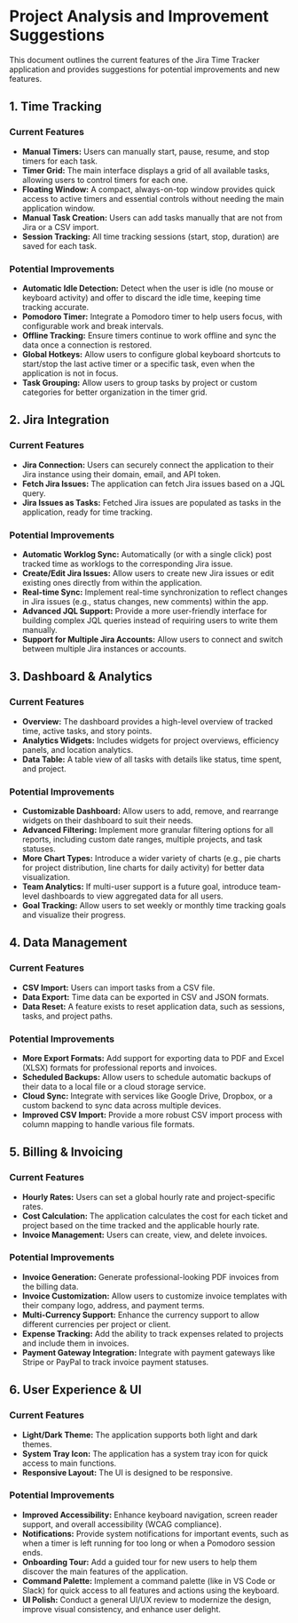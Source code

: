 # Project Analysis and Improvement Suggestions

This document outlines the current features of the Jira Time Tracker application and provides suggestions for potential improvements and new features.

## 1. Time Tracking

### Current Features
- **Manual Timers:** Users can manually start, pause, resume, and stop timers for each task.
- **Timer Grid:** The main interface displays a grid of all available tasks, allowing users to control timers for each one.
- **Floating Window:** A compact, always-on-top window provides quick access to active timers and essential controls without needing the main application window.
- **Manual Task Creation:** Users can add tasks manually that are not from Jira or a CSV import.
- **Session Tracking:** All time tracking sessions (start, stop, duration) are saved for each task.

### Potential Improvements
- **Automatic Idle Detection:** Detect when the user is idle (no mouse or keyboard activity) and offer to discard the idle time, keeping time tracking accurate.
- **Pomodoro Timer:** Integrate a Pomodoro timer to help users focus, with configurable work and break intervals.
- **Offline Tracking:** Ensure timers continue to work offline and sync the data once a connection is restored.
- **Global Hotkeys:** Allow users to configure global keyboard shortcuts to start/stop the last active timer or a specific task, even when the application is not in focus.
- **Task Grouping:** Allow users to group tasks by project or custom categories for better organization in the timer grid.

## 2. Jira Integration

### Current Features
- **Jira Connection:** Users can securely connect the application to their Jira instance using their domain, email, and API token.
- **Fetch Jira Issues:** The application can fetch Jira issues based on a JQL query.
- **Jira Issues as Tasks:** Fetched Jira issues are populated as tasks in the application, ready for time tracking.

### Potential Improvements
- **Automatic Worklog Sync:** Automatically (or with a single click) post tracked time as worklogs to the corresponding Jira issue.
- **Create/Edit Jira Issues:** Allow users to create new Jira issues or edit existing ones directly from within the application.
- **Real-time Sync:** Implement real-time synchronization to reflect changes in Jira issues (e.g., status changes, new comments) within the app.
- **Advanced JQL Support:** Provide a more user-friendly interface for building complex JQL queries instead of requiring users to write them manually.
- **Support for Multiple Jira Accounts:** Allow users to connect and switch between multiple Jira instances or accounts.

## 3. Dashboard & Analytics

### Current Features
- **Overview:** The dashboard provides a high-level overview of tracked time, active tasks, and story points.
- **Analytics Widgets:** Includes widgets for project overviews, efficiency panels, and location analytics.
- **Data Table:** A table view of all tasks with details like status, time spent, and project.

### Potential Improvements
- **Customizable Dashboard:** Allow users to add, remove, and rearrange widgets on their dashboard to suit their needs.
- **Advanced Filtering:** Implement more granular filtering options for all reports, including custom date ranges, multiple projects, and task statuses.
- **More Chart Types:** Introduce a wider variety of charts (e.g., pie charts for project distribution, line charts for daily activity) for better data visualization.
- **Team Analytics:** If multi-user support is a future goal, introduce team-level dashboards to view aggregated data for all users.
- **Goal Tracking:** Allow users to set weekly or monthly time tracking goals and visualize their progress.

## 4. Data Management

### Current Features
- **CSV Import:** Users can import tasks from a CSV file.
- **Data Export:** Time data can be exported in CSV and JSON formats.
- **Data Reset:** A feature exists to reset application data, such as sessions, tasks, and project paths.

### Potential Improvements
- **More Export Formats:** Add support for exporting data to PDF and Excel (XLSX) formats for professional reports and invoices.
- **Scheduled Backups:** Allow users to schedule automatic backups of their data to a local file or a cloud storage service.
- **Cloud Sync:** Integrate with services like Google Drive, Dropbox, or a custom backend to sync data across multiple devices.
- **Improved CSV Import:** Provide a more robust CSV import process with column mapping to handle various file formats.

## 5. Billing & Invoicing

### Current Features
- **Hourly Rates:** Users can set a global hourly rate and project-specific rates.
- **Cost Calculation:** The application calculates the cost for each ticket and project based on the time tracked and the applicable hourly rate.
- **Invoice Management:** Users can create, view, and delete invoices.

### Potential Improvements
- **Invoice Generation:** Generate professional-looking PDF invoices from the billing data.
- **Invoice Customization:** Allow users to customize invoice templates with their company logo, address, and payment terms.
- **Multi-Currency Support:** Enhance the currency support to allow different currencies per project or client.
- **Expense Tracking:** Add the ability to track expenses related to projects and include them in invoices.
- **Payment Gateway Integration:** Integrate with payment gateways like Stripe or PayPal to track invoice payment statuses.

## 6. User Experience & UI

### Current Features
- **Light/Dark Theme:** The application supports both light and dark themes.
- **System Tray Icon:** The application has a system tray icon for quick access to main functions.
- **Responsive Layout:** The UI is designed to be responsive.

### Potential Improvements
- **Improved Accessibility:** Enhance keyboard navigation, screen reader support, and overall accessibility (WCAG compliance).
- **Notifications:** Provide system notifications for important events, such as when a timer is left running for too long or when a Pomodoro session ends.
- **Onboarding Tour:** Add a guided tour for new users to help them discover the main features of the application.
- **Command Palette:** Implement a command palette (like in VS Code or Slack) for quick access to all features and actions using the keyboard.
- **UI Polish:** Conduct a general UI/UX review to modernize the design, improve visual consistency, and enhance user delight.
